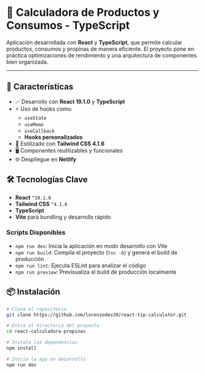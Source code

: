 # 🧮 Calculadora de Productos y Consumos - TypeScript

Aplicación desarrollada con **React** y **TypeScript**, que permite calcular productos, consumos y propinas de manera eficiente. El proyecto pone en práctica optimizaciones de rendimiento y una arquitectura de componentes bien organizada.

---

## 🚀 Características

- ✅ Desarrollo con **React 19.1.0** y **TypeScript**
- ⚡ Uso de hooks como:
  - `useState`
  - `useMemo`
  - `useCallback`
  - **Hooks personalizados**
- 🎨 Estilizado con **Tailwind CSS 4.1.6**
- 🖥️ Componentes reutilizables y funcionales
- 🌐 Despliegue en **Netlify**

## 🛠️ Tecnologías Clave

- **React** `^19.1.0`
- **Tailwind CSS** `^4.1.6`
- **TypeScript**
- **Vite** para bundling y desarrollo rápido

### Scripts Disponibles

- `npm run dev`: Inicia la aplicación en modo desarrollo con Vite
- `npm run build`: Compila el proyecto (`tsc -b`) y genera el build de producción
- `npm run lint`: Ejecuta ESLint para analizar el código
- `npm run preview`: Previsualiza el build de producción localmente

## 📦 Instalación

```bash
# Clona el repositorio
git clone https://github.com/lorenzodev20/react-tip-calculator.git

# Entra al directorio del proyecto
cd react-calculadora-propinas

# Instala las dependencias
npm install

# Inicia la app en desarrollo
npm run dev
